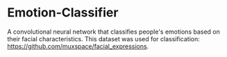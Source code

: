 # Emotion-Classifier
A convolutional neural network that classifies people's emotions based on their facial characteristics. This dataset was used for classification: https://github.com/muxspace/facial_expressions.
